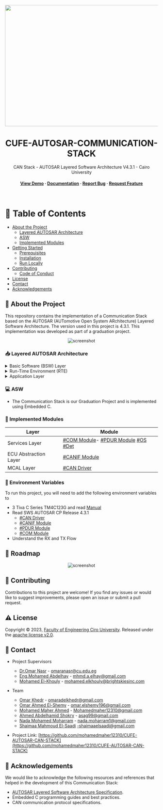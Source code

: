 


<div align="center">

  <img src="https://d9s1543upwp3n.cloudfront.net/wp-content/uploads/2023/04/AI-generated-car-design-scaled.jpeg" alt="logo" width="2580" height="400" />
  <h1> CUFE-AUTOSAR-COMMUNICATION-STACK</h1>
  
  <p>
   CAN Stack - AUTOSAR Layered Software Architecture V4.3.1 - Cairo University
  </p>

  
<!-- Badges -->

<h4>
    <a href="https://github.com/Louis3797/awesome-readme-template/">View Demo</a>
  <span> · </span>
    <a href="https://github.com/Louis3797/awesome-readme-template">Documentation</a>
  <span> · </span>
    <a href="https://github.com/mohamedmaher12310/CUFE-AUTOSAR-CAN-STACK/issues">Report Bug</a>
  <span> · </span>
    <a href="https://github.com/mohamedmaher12310/CUFE-AUTOSAR-CAN-STACK/issues">Request Feature</a>
  </h4>
</div>

<br />

<!-- Table of Contents -->
# :notebook_with_decorative_cover: Table of Contents

- [About the Project](#star2-about-the-project)
  * [Layered AUTOSAR Architecture](#stack-layeres )
  * [ASW](#ASW)
  * [Implemented Modules](#Modules)
- [Getting Started](#toolbox-getting-started)
  * [Prerequisites](#bangbang-prerequisites)
  * [Installation](#gear-installation)
  * [Run Locally](#running-run-locally)
- [Contributing](#wave-contributing)
  * [Code of Conduct](#scroll-code-of-conduct)
- [License](#warning-license)
- [Contact](#handshake-contact)
- [Acknowledgements](#gem-acknowledgements)
  

<!-- About the Project -->
## :star2: About the Project

This repository contains the implementation of a Communication Stack based on the AUTOSAR (AUTomotive Open System ARchitecture) Layered Software Architecture. The version used in this project is 4.3.1. This implementation was developed as part of a graduation project.
<div align="center"> 
  <img src="https://placehold.co/600x400?text=Your+Screenshot+here" alt="screenshot" />
</div>


<!-- Layeres -->
### 📥 Layered AUTOSAR Architecture

<details>
  <summary>Basic Software (BSW) Layer</summary>
     
- Services Layer.
    
- ECU Abstraction Layer.

-  MCAL Layer.
    
</details>

<details>
  <summary>Run-Time Environment (RTE)</summary>
    
- Middleware layer providing communication services for AUTOSAR software components (SWC) and applications containing AUTOSAR sensor/actuator parts.
    
- Make AUTOSAR software components (SWC) independent of mapping to specific ECU.
</details>

<details>
<summary>Application Layer</summary>
</details>

<!-- ASW -->
### 💻 ASW

- The Communication Stack is our Graduation Project and is implemented using Embedded C.

<!--Implemented Modules -->
### 🎯  Implemented Modules

| Layer             | Module                                                             |
| ----------------- | ------------------------------------------------------------------ |
| Services Layer | [#COM Module](https://github.com/mohamedmaher12310/CUFE-AUTOSAR-CAN-STACK/tree/main/BSW/Service%20Layer/Com)- [#PDUR Module](https://github.com/mohamedmaher12310/CUFE-AUTOSAR-CAN-STACK/tree/main/BSW/Service%20Layer/PduR) [#OS](https://github.com/mohamedmaher12310/CUFE-AUTOSAR-CAN-STACK/tree/main/BSW/Service%20Layer/Os) [#Det](https://github.com/mohamedmaher12310/CUFE-AUTOSAR-CAN-STACK/tree/main/BSW/Service%20Layer/Det)|
| ECU Abstraction Layer | [#CANIF Module](https://github.com/mohamedmaher12310/CUFE-AUTOSAR-CAN-STACK/tree/main/BSW/ECUAL/CanIf)|
|  MCAL Layer | [#CAN Driver](https://github.com/mohamedmaher12310/CUFE-AUTOSAR-CAN-STACK/tree/main/BSW/MCAL/CanDrv)|

<!-- Env Variables -->
### :key: Environment Variables

To run this project, you will need to add the following environment variables to
- 3 Tiva C Series TM4C123G and read [Manual](https://www.ti.com/lit/pdf/spmu296)
- Read SWS AUTOSAR CP Release 4.3.1
   * [#CAN Driver](https://www.autosar.org/fileadmin/standards/R4-3/CP/AUTOSAR_SWS_CANDriver.pdf)
   * [#CANIF Module](https://www.autosar.org/fileadmin/standards/R4-3/CP/AUTOSAR_SWS_CANDriver.pdf)
   * [#PDUR Module](https://www.autosar.org/fileadmin/standards/R4-3/CP/AUTOSAR_SWS_PDURouter.pdf)
   * [#COM Module](https://www.autosar.org/fileadmin/standards/R4-3/CP/AUTOSAR_SWS_COMManager.pdf) 
- Understand the RX and TX Flow
<!-- Roadmap -->
## :compass: Roadmap
<div align="center"> 
  <img src="https://placehold.co/600x400?text=Your+Screenshot+here" alt="screenshot" />
</div>

<!-- Contributing -->
## :wave: Contributing
Contributions to this project are welcome! 
If you find any issues or would like to suggest improvements, please open an issue or submit a pull request.

<!-- License -->
## :warning: License

Copyright © 2023, [Faculty of Engineering Ciro University](https://www.linkedin.com/in/omaranasr-ai/). Released under the [apache license v2.0](https://github.com/mohamedmaher12310/CUFE-AUTOSAR-CAN-STACK/blob/main/LICENSE).


<!-- Contact -->
## :handshake: Contact

- Project Supervisors
   - [Dr.Omar Nasr](https://www.linkedin.com/in/mohamed-abdelhay-727ab63a/) - omaranasr@cu.edu.eg
   - [Eng.Mohamed Abdelhay](https://www.linkedin.com/in/mohamed-abdelhay-727ab63a/) - mhmd.a.elhay@gmail.com
   - [Mohamed El-Khouly](https://www.linkedin.com/in/mohamed-el-khouly-70b05326/) - mohamed.elkhouly@brightskiesinc.com
- Team
  - [Omar Khedr](https://www.linkedin.com/in/omar-khedr-0a6559219/) - omaradelkhedr@gmail.com
  - [Omar Ahmed El-Shemy](https://www.linkedin.com/in/omar-el-shemy-463248235/) - omar.elshemy196@gmail.com
  - [Mohamed Maher Ahmed](https://www.linkedin.com/in/mohamed-maher-b58a8616b/) - Mohamedmaher12310@gmail.com
  - [Ahmed Abdelhamid Shokry](https://www.linkedin.com/in/ahmed-abdelhamid-b273b8240/) - asag99@gmail.com
  - [Nada Mohamed Moharram](https://www.linkedin.com/in/nada-mohamed-19164520a/) - nada.moharram1@gmail.com
  - [Shaimaa Mahmoud El-Saadi](https://www.linkedin.com/in/shaimaa-mahmoud-elsaadi-23690919b/) -shaimaaelsaadi@gmail.com

- Project Link: [https://github.com/mohamedmaher12310/CUFE-AUTOSAR-CAN-STACK](https://github.com/mohamedmaher12310/CUFE-AUTOSAR-CAN-STACK)

<!-- Acknowledgments -->
## :gem: Acknowledgements
We would like to acknowledge the following resources and references that helped in the development of this Communication Stack:
- [AUTOSAR Layered Software Architecture Specification](https://www.autosar.org/).
- Embedded C programming guides and best practices.
- CAN communication protocol specifications.
